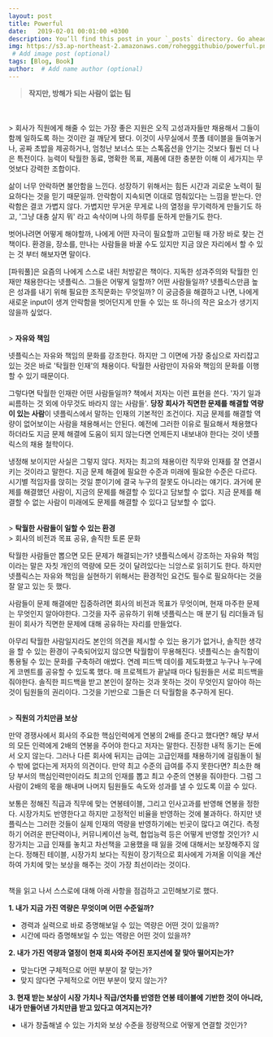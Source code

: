 ```yaml
---
layout: post
title: Powerful
date:   2019-02-01 00:01:00 +0300
description: You’ll find this post in your `_posts` directory. Go ahead and edit it and re-build the site to see your changes. # Add post description (optional)
img: https://s3.ap-northeast-2.amazonaws.com/rohegggithubio/powerful.png
 # Add image post (optional)
tags: [Blog, Book]
author:  # Add name author (optional)
---
```

> <b>작지만, 방해가 되는 사람이 없는 팀</b>
<br>
<br>
> 회사가 직원에게 해줄 수 있는 가장 좋은 지원은 오직 고성과자들만 채용해서 그들이 함께 일하도록 하는 것이란 걸 깨닫게 됐다. 이것이 사무실에서 풋폴 테이블을 들여놓거나, 공짜 초밥을 제공하거나, 엄청난 보너스 또는 스톡옵션을 안기는 것보다 훨씬 더 나은 특전이다. 능력이 탁월한 동료, 명확한 목표, 제품에 대한 충분한 이해 이 세가지는 무엇보다 강력한 조합이다.

<br>

삶이 너무 안락하면 불안함을 느낀다. 성장하기 위해서는 힘든 시간과 괴로운 노력이 필요하다는 것을 믿기 때문일까. 안락함이 지속되면 이대로 멈춰있다는 느낌을 받는다. 안락함은 결코 가볍지 않다. 가볍지만 무거운 무게로 나의 열정을 무기력하게 만들기도 하고, '그냥 대충 살지 뭐' 라고 속삭이며 나의 하루를 둔하게 만들기도 한다.

벗어나려면 어떻게 해야할까, 나에게 어떤 자극이 필요할까 고민될 때 가장 바로 찾는 건 책이다. 환경을, 장소를, 만나는 사람들을 바꿀 수도 있지만 지금 앉은 자리에서 할 수 있는 것 부터 해보자면 말이다.

[파워풀]은 요즘의 나에게 스스로 내린 처방같은 책이다. 지독한 성과주의와 탁월한 인재만 채용한다는 넷플릭스. 그들은 어떻게 일할까? 어떤 사람들일까? 넷플릭스만큼 높은 성과를 내기 위해 필요한 조직문화는 무엇일까? 이 궁금증을 해결하고 나면, 나에게 새로운 input이 생겨 안락함을 벗어던지게 만들 수 있는 또 하나의 작은 요소가 생기지 않을까 싶었다. 
<br>

<br>
> <b>자유와 책임</b>

넷플릭스는 자유와 책임의 문화를 강조한다. 하지만 그 이면에 가장 중심으로 자리잡고 있는 것은 바로 '탁월한 인재'의 채용이다. 탁월한 사람만이 자유와 책임의 문화를 이행할 수 있기 때문이다. 

그렇다면 탁월한 인재란 어떤 사람들일까? 책에서 저자는 이런 표현을 쓴다. '자기 일과 씨름하는 것 외에 아무것도 바라지 않는 사람들'. <b>당장 회사가 직면한 문제를 해결할 역량이 있는 사람</b>이 넷플릭스에서 말하는 인재의 기본적인 조건이다. 지금 문제를 해결할 역량이 없어보이는 사람을 채용해서는 안된다. 예전에 그러한 이유로 필요해서 채용했다 하더라도 지금 문제 해결에 도움이 되지 않는다면 언제든지 내보내야 한다는 것이 넷플릭스의 채용 철학이다. 

냉정해 보이지만 사실은 그렇지 않다. 저자는 최고의 채용이란 직무와 인재를 잘 연결시키는 것이라고 말한다. 지금 문제 해결에 필요한 수준과 미래에 필요한 수준은 다르다. 시기별 적임자를 앉히는 것일 뿐이기에 결국 누구의 잘못도 아니라는 얘기다. 과거에 문제를 해결했던 사람이, 지금의 문제를 해결할 수 있다고 담보할 수 없다. 지금 문제를 해결할 수 없는 사람이 미래에도 문제를 해결할 수 있다고 담보할 수 없다.

<br>
> <b>탁월한 사람들이 일할 수 있는 환경</b> <br>
> 회사의 비전과 목표 공유, 솔직한 토론 문화

탁월한 사람들만 뽑으면 모든 문제가 해결되는가? 넷플릭스에서 강조하는 자유와 책임이라는 말은 자칫 개인의 역량에 모든 것이 달려있다는 늬앙스로 읽히기도 한다. 하지만 넷플릭스는 자유와 책임을 실현하기 위해서는 환경적인 요건도 필수로 필요하다는 것을 잘 알고 있는 듯 했다. 

사람들이 문제 해결에만 집중하려면 회사의 비전과 목표가 무엇이며, 현재 마주한 문제는 무엇인지 알아야한다. 그것을 자주 공유하기 위해 넷플릭스는 매 분기 팀 리더들과 팀원이 회사가 직면한 문제에 대해 공유하는 자리를 만들었다. 

아무리 탁월한 사람일지라도 본인의 의견을 제시할 수 있는 용기가 없거나, 솔직한 생각을 할 수 있는 환경이 구축되어있지 않으면 탁월함이 무용해진다. 넷플릭스는 솔직함이 통용될 수 있는 문화를 구축하려 애썼다. 연례 피드백 데이를 제도화했고 누구나 누구에게 코멘트를 공유할 수 있도록 했다.
매 프로젝트가 끝날때 마다 팀원들은 서로 피드백을 줘야한다. 솔직한 피드백을 받고 본인이 잘하는 것과 못하는 것이 무엇인지 알아야 하는 것이 팀원들의 권리이다. 그것을 기반으로 그들은 더 탁월함을 추구하게 된다.


<br>
> <b>직원의 가치만큼 보상</b>

만약 경쟁사에서 회사의 주요한 핵심인력에게 연봉의 2배를 준다고 했다면? 해당 부서의 모든 인력에게 2배의 연봉을 주어야 한다고 저자는 말한다. 
진정한 내적 동기는 돈에서 오지 않는다. 그러나 다른 회사에 뒤지는 급여는 고급인재를 채용하기에 걸림돌이 될 수 밖에 없다는게 저자의 의견이다. 만약 최고 수준의 급여를 주지 못한다면? 최소한 해당 부서의 핵심인력만이라도 최고의 인재를 뽑고 최고 수준의 연봉을 줘야한다. 그럼 그 사람이 2배의 몫을 해내며 나머지 팀원들도 속도와 성과를 낼 수 있도록 이끌 수 있다.

보통은 정해진 직급과 직무에 맞는 연봉테이블, 그리고 인사고과를 반영해 연봉을 정한다. 시장가치도 반영한다고 하지만 고정적인 비율을 반영하는 것에 불과하다. 하지만 넷플릭스는 그러한 것들이 실제 인재의 역량을 반영하기에는 빈곳이 많다고 여긴다. 측정하기 어려운 판단력이나, 커뮤니케이션 능력, 협업능력 등은 어떻게 반영할 것인가? 시장가치는 고급 인재를 놓치고 차선책을 고용했을 때 잃을 것에 대해서는 보장해주지 않는다. 정해진 테이블, 시장가치 보다는 직원이 장기적으로 회사에게 가져올 이익을 계산하여 가치에 맞는 보상을 해주는 것이 가장 최선이라는 것이다.

<br>
책을 읽고 나서 스스로에 대해 아래 사항을 점검하고 고민해보기로 했다. 

<b>1. 내가 지금 가진 역량은 무엇이며 어떤 수준일까?</b>
- 경력과 실력으로 바로 증명해보일 수 있는 역량은 어떤 것이 있을까?
- 시간에 따라 증명해보일 수 있는 역량은 어떤 것이 있을까?


<b>2. 내가 가진 역량과 열정이 현재 회사와 주어진 포지션에 잘 맞아 떨어지는가?</b>
- 맞는다면 구체적으로 어떤 부분이 잘 맞는가?
- 맞지 않다면 구체적으로 어떤 부분이 맞지 않는가?

<b>3. 현재 받는 보상이 시장 가치나 직급/연차를 반영한 연봉 테이블에 기반한 것이 아니라, 내가 만들어낸 가치만큼 받고 있다고 여겨지는가?</b>
- 내가 창출해낼 수 있는 가치와 보상 수준을 정량적으로 어떻게 연결할 것인가?




















